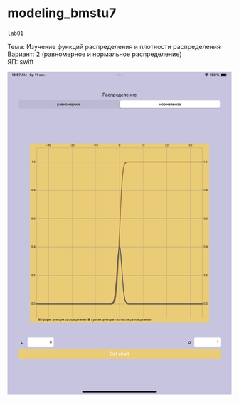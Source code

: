# modeling_bmstu7

`lab01`

Тема: Изучение функций распределения и плотности распределения  
Вариант: 2 (равномерное и нормальное распределение)  
ЯП: swift  

![Интерфейс](lab_01/docs/tex/img/normal1.png)
